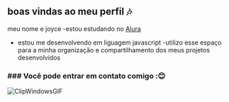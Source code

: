 ## boas vindas ao meu perfil 🎶

 meu nome e joyce 
 -estou estudando no [Alura](https://www.alura.com.br)
 - estou me desenvolvendo em liguagem javascript
 -utilizo esse espaço para a minha organização e compartilhamento dos meus projetos desenvolvidos 

 ### ### Você pode entrar em contato comigo :😊

![ClipWindowsGIF](https://github.com/user-attachments/assets/66724507-6f68-4b16-9447-efc929fd0452)

